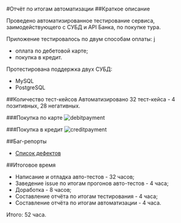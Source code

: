 #Отчёт по итогам автоматизации
##Краткое описание

Проведено автоматизированное тестирование сервиса, заимодействующего с СУБД и API Банка, по покупке тура.

Приложение тестировалось по двум способам оплаты: j
* оплата по дебетовой карте;
* покупка в кредит.

Протестирована поддержка двух СУБД:
* MySQL
* PostgreSQL

##Количество тест-кейсов
Автоматизировано 32 тест-кейса - 4 позитивных, 28 негативных.

###Покупка по карте
![debitpayment](https://user-images.githubusercontent.com/78687520/168288074-ed478466-6669-40c5-af35-ccfe446e1633.PNG)

###Покупка в кредит
![creditpayment](https://user-images.githubusercontent.com/78687520/168288158-3f447d96-de35-45a5-887c-7a2d3a278bb6.PNG)

##Баг-репорты
* [Список дефектов](https://github.com/DispUrr/AQADiploma/issues)

##Итоговое время

* Написание и отладка авто-тестов - 32 часов;
* Заведение issue по итогам прогонов авто-тестов - 4 часа;
* Доработка - 8 часов;
* Составление отчёта по итогам тестирования - 4 часа;
* Составление отчёта по итогам автоматизации - 4 часа.

Итого: 52 часа.

